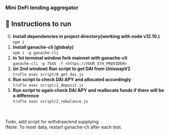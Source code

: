 ### Mini DeFi lending aggregator

## 📃 Instructions to run
0. **Install dependencies in project directory(working with node v12.10.)**
</br>```npm i```
1. **Install ganache-cli (globaly)**
</br>```npm i -g ganache-cli```
2. **In 1st terminal window fork mainnet with ganache-cli**
</br>```ganache-cli -p 7545 -f <https://YOUR_ETH_PROVIDER>```
3. **(in 2nd window) Run script to get DAI from UniswapV2**
</br>```trufle exec script/0_get_dai.js```
4. **Run script to check DAI APY and allocated accordingly**
</br>```trufle exec script/1_deposit.js```
5. **Run script to again check DAI APY and reallocate funds if there will be a difference**
</br>```trufle exec script/2_rebalance.js```
</br>
</br>Todo, add script for withdraw/end supplying
</br>!Note: To reset data, restart ganache-cli after each test.
